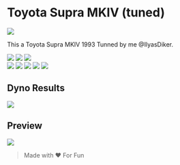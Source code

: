 # Toyota Supra MKIV (tuned)

<img src="https://i.imgur.com/1Bp7uSv.png">

This a Toyota Supra MKIV 1993 Tunned by me @IlyasDiker.

<img src="https://img.shields.io/badge/Brand-Toyota-red"> <img src="https://img.shields.io/badge/Class-Street-red"> <img src="https://img.shields.io/badge/Parent-ks_toyota_supra-red"><br/>
<img src="https://img.shields.io/badge/Horsepower-1024_hp-blue"> <img src="https://img.shields.io/badge/Weight-1510_kg-blue"> <img src="https://img.shields.io/badge/Top_Speed-341_km/h-blue"> <img src="https://img.shields.io/badge/Weight-1510_kg-blue"> <img src="https://img.shields.io/badge/0--100-3.0_sec-blue">

## Dyno Results

<img src="https://i.imgur.com/FTmHmAl.png">

## Preview

<img src="https://i.imgur.com/zIXH2q0.png">

> Made with ❤ For Fun

